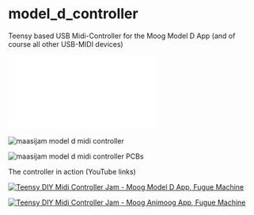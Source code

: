# model_d_controller
Teensy based USB Midi-Controller for the Moog Model D App (and of course all other USB-MIDI devices)

![Assembly guide](Hardware/modeld_controller_assembly_guide.pdf)

![maasijam model d midi controller](Images/maasijam_model_d_controller.jpg)

![maasijam model d midi controller PCBs](Images/maasijam_model_d_controller_pcbs.jpg
)

The controller in action (YouTube links)

[![Teensy DIY Midi Controller Jam - Moog Model D App, Fugue Machine](https://img.youtube.com/vi/qR_zFrnvdvk/0.jpg)](https://www.youtube.com/watch?v=qR_zFrnvdvk)

[![Teensy DIY Midi Controller Jam - Moog Animoog App, Fugue Machine](https://img.youtube.com/vi/HAJEskUzX2w/0.jpg)](https://www.youtube.com/watch?v=HAJEskUzX2w)


